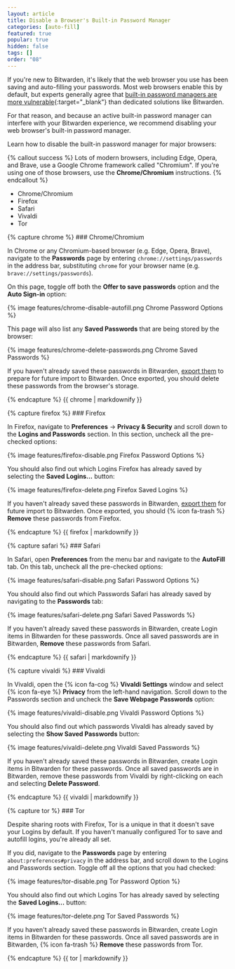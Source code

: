 ```yaml
---
layout: article
title: Disable a Browser's Built-in Password Manager
categories: [auto-fill]
featured: true
popular: true
hidden: false
tags: []
order: "08"
---
```


If you're new to Bitwarden, it's likely that the web browser you use has been saving and auto-filling your passwords. Most web browsers enable this by default, but experts generally agree that [built-in password managers are more vulnerable](https://www.wired.com/2016/08/browser-password-manager-probably-isnt-enough/){:target="\_blank"} than dedicated solutions like Bitwarden.

For that reason, and because an active built-in password manager can interfere with your Bitwarden experience, we recommend disabling your web browser's built-in password manager.

Learn how to disable the built-in password manager for major browsers:

{% callout success %}
Lots of modern browsers, including Edge, Opera, and Brave, use a Google Chrome framework called "Chromium". If you're using one of those browsers, use the **Chrome/Chromium** instructions.
{% endcallout %}

<ul class="nav nav-tabs" id="myTab" role="tablist">
  <li class="nav-item" id="tab" role="presentation">
    <a class="nav-link active" id="chrometab" data-bs-toggle="tab" data-target="#chrome" role="tab" aria-controls="chrome" aria-selected="true">Chrome/Chromium</a>
  </li>
  <li class="nav-item" id="tab" role="presentation">
    <a class="nav-link" id="firefoxtab" data-bs-toggle="tab" data-target="#firefox" role="tab" aria-controls="firefox" aria-selected="false">Firefox</a>
  </li>
  <li class="nav-item" id="tab" role="presentation">
    <a class="nav-link" id="safaritab" data-bs-toggle="tab" data-target="#safari" role="tab" aria-controls="safari" aria-selected="false">Safari</a>
  </li>
  <li class="nav-item" id="tab" role="presentation">
    <a class="nav-link" id="vivalditab" data-bs-toggle="tab" data-target="#vivaldi" role="tab" aria-controls="vivaldi" aria-selected="false">Vivaldi</a>
  </li>
  <li class="nav-item" id="tab" role="presentation">
    <a class="nav-link" id="tortab" data-bs-toggle="tab" data-target="#tor" role="tab" aria-controls="tor" aria-selected="false">Tor</a>
  </li>
</ul>

<div class="tab-content" id="clientsContent">
  <div class="tab-pane show active" id="chrome" role="tabpanel" aria-labelledby="chrometab">
{% capture chrome %}
### Chrome/Chromium

In Chrome or any Chromium-based browser (e.g. Edge, Opera, Brave), navigate to the **Passwords** page by entering `chrome://settings/passwords` in the address bar, substituting `chrome` for your browser name (e.g. `brave://settings/passwords`).

On this page, toggle off both the **Offer to save passwords** option and the **Auto Sign-in** option:

{% image features/chrome-disable-autofill.png Chrome Password Options %}

This page will also list any **Saved Passwords** that are being stored by the browser:

{% image features/chrome-delete-passwords.png Chrome Saved Passwords %}

If you haven't already saved these passwords in Bitwarden, [export them]({{site.baseurl}}/article/import-from-chrome/#export-from-chrome) to prepare for future import to Bitwarden. Once exported, you should delete these passwords from the browser's storage.

{% endcapture %}
{{ chrome | markdownify }}
  </div>
  <div class="tab-pane" id="firefox" role="tabpanel" aria-labelledby="firefoxtab">
{% capture firefox %}
### Firefox

In Firefox, navigate to **Preferences** &rarr; **Privacy & Security** and scroll down to the **Logins and Passwords** section. In this section, uncheck all the pre-checked options:

{% image features/firefox-disable.png Firefox Password Options %}

You should also find out which Logins Firefox has already saved by selecting the **Saved Logins...** button:

{% image features/firefox-delete.png Firefox Saved Logins %}

If you haven't already saved these passwords in Bitwarden, [export them]({{site.baseurl}}/article/import-from-firefox/) for future import to Bitwarden. Once exported, you should {% icon fa-trash %} **Remove** these passwords from Firefox.

{% endcapture %}
{{ firefox | markdownify }}
  </div>
  <div class="tab-pane" id="safari" role="tabpanel" aria-labelledby="safaritab">
{% capture safari %}
### Safari

In Safari, open **Preferences** from the menu bar and navigate to the **AutoFill** tab. On this tab, uncheck all the pre-checked options:

{% image features/safari-disable.png Safari Password Options %}

You should also find out which Passwords Safari has already saved by navigating to the **Passwords** tab:

{% image features/safari-delete.png Safari Saved Passwords %}

If you haven't already saved these passwords in Bitwarden, create Login items in Bitwarden for these passwords. Once all saved passwords are in Bitwarden, **Remove** these passwords from Safari.

{% endcapture %}
{{ safari | markdownify }}
  </div>
  <div class="tab-pane" id="vivaldi" role="tabpanel" aria-labelledby="vivalditab">
{% capture vivaldi %}
### Vivaldi

In Vivaldi, open the {% icon fa-cog %} **Vivaldi Settings** window and select {% icon fa-eye %} **Privacy** from the left-hand navigation. Scroll down to the Passwords section and uncheck the **Save Webpage Passwords** option:

{% image features/vivaldi-disable.png Vivaldi Password Options %}

You should also find out which passwords Vivaldi has already saved by selecting the **Show Saved Passwords** button:

{% image features/vivaldi-delete.png Vivaldi Saved Passwords %}

If you haven't already saved these passwords in Bitwarden, create Login items in Bitwarden for these passwords. Once all saved passwords are in Bitwarden, remove these passwords from Vivaldi by right-clicking on each and selecting **Delete Password**.

{% endcapture %}
{{ vivaldi | markdownify }}
  </div>
  <div class="tab-pane" id="tor" role="tabpanel" aria-labelledby="tortab">
{% capture tor %}
### Tor

Despite sharing roots with Firefox, Tor is a unique in that it doesn't save your Logins by default. If you haven't manually configured Tor to save and autofill logins, you're already all set.

If you did, navigate to the **Passwords** page by entering `about:preferences#privacy` in the address bar, and scroll down to the Logins and Passwords section. Toggle off all the options that you had checked:

{% image features/tor-disable.png Tor Password Option %}

You should also find out which Logins Tor has already saved by selecting the **Saved Logins...** button:

{% image features/tor-delete.png Tor Saved Passwords %}

If you haven't already saved these passwords in Bitwarden, create Login items in Bitwarden for these passwords. Once all saved passwords are in Bitwarden, {% icon fa-trash %} **Remove** these passwords from Tor.

{% endcapture %}
{{ tor | markdownify }}
  </div>
</div>
